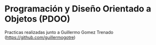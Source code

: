 # Programación y Diseño Orientado a Objetos (PDOO)
Practicas realizadas junto a Guillermo Gomez Trenado (https://github.com/guillermogotre)
